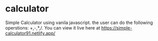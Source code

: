# calculator
 Simple Calculator using vanila javascript.
 the user can do the following operstions: +,-,*,/.
 You can view it live here at https://simple-calculator91.netlify.app/
